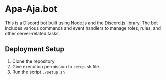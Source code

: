 # Apa-Aja.bot

This is a Discord bot built using Node.js and the Discord.js library. The bot includes various commands and event handlers to manage roles, rules, and other server-related tasks.

## Deployment Setup

1. Clone the repository.
2. Give execution permission to `setup.sh` file.
3. Run the script `./setup.sh`
